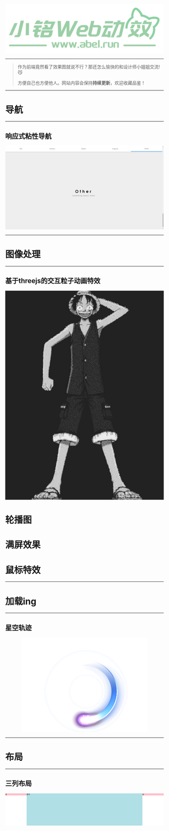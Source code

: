 







<p align="center">
    <a href="https://www.abel.run/" target="_blank">
        <img src="./public/logo_2.png" width=""/>
    </a>
</p>

------

> 作为前端竟然看了效果图就说不行？那还怎么愉快的和设计师小姐姐交流!😼
>
> 方便自己也方便他人。网站内容会保持**持续更新**，欢迎收藏品鉴！

------
# **导航**
------
## 响应式粘性导航
<p align="center">
    <a href="/#/动效库/导航/响应式粘性滑块导航/README.md" target="_blank">
        <img src="./动效库/导航/响应式粘性滑块导航/img/示意图.png" hight="300"/>
    </a>
</p>

------
# **图像处理**
------
## 基于threejs的交互粒子动画特效
<p align="center">
    <a href="/#/动效库/图像处理/基于threejs的交互粒子动画特效/README.md" target="_blank">
        <img src="./动效库/图像处理/基于threejs的交互粒子动画特效/img/示意图.jpg" hight="300"/>
    </a>
</p>

# **轮播图**

# **满屏效果**

# **鼠标特效**

------
# **加载ing**
------

## 星空轨迹
<p align="center">
    <a href="/#/动效库/加载ing/星空轨迹/星空轨迹.md" target="_blank">
        <img src="./动效库/加载ing/星空轨迹/img/示意图.png" hight="300"/>
    </a>
</p>

------
# **布局**
------

## 三列布局
<p align="center">
    <a href="/#/动效库/布局/三列布局/三列布局.md" target="_blank">
        <img src="./动效库/布局/三列布局/img/示意图.jpg" hight="300"/>
    </a>
</p>

